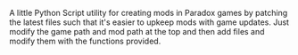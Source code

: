 A little Python Script utility for creating mods in Paradox games by patching the latest files such that it's easier to upkeep mods with game updates.
Just modify the game path and mod path at the top and then add files and modify them with the functions provided.
